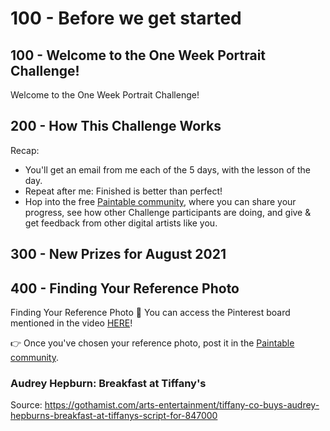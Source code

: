 # 100 - Before we get started

## 100 - Welcome to the One Week Portrait Challenge!

Welcome to the One Week Portrait Challenge!

## 200 - 	How This Challenge Works

Recap:

- You'll get an email from me each of the 5 days, with the lesson of the day.
- Repeat after me: Finished is better than perfect!
- Hop into the free [Paintable community](https://discord.gg/paintable), where you can share your progress, see how other Challenge participants are doing, and give & get feedback from other digital artists like you.

## 300 - New Prizes for August 2021

## 400 - Finding Your Reference Photo

Finding Your Reference Photo
📌  You can access the Pinterest board mentioned in the video [HERE](https://www.pinterest.com/paintablecc/portrait-for-owp/)!

👉 Once you've chosen your reference photo, post it in the [Paintable community](https://discord.gg/paintable). 

### Audrey Hepburn: Breakfast at Tiffany's

Source: https://gothamist.com/arts-entertainment/tiffany-co-buys-audrey-hepburns-breakfast-at-tiffanys-script-for-847000

